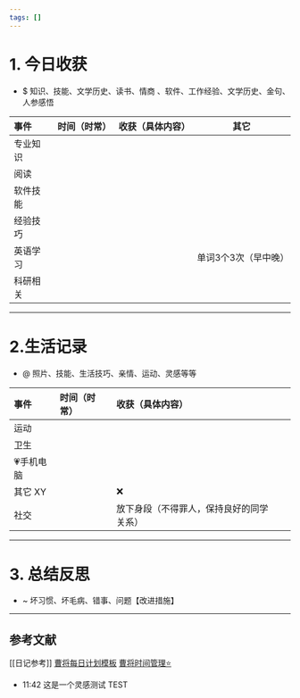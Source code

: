 ```yaml
---
tags: []
---
```


# 1. 今日收获

- $ 知识、技能、文学历史、读书、情商 、软件、工作经验、文学历史、金句、人参感悟

| 事件   | 时间（时常） | 收获（具体内容） | 其它          |
| :--- | :----- | :------- | ----------- |
| 专业知识 |        |          |             |
| 阅读   |        |          |             |
| 软件技能 |        |          |             |
| 经验技巧 |        |          |             |
| 英语学习 |        |          | 单词3个3次（早中晚） |
| 科研相关 |        |          |             |

---
# 2.生活记录
- @  照片、技能、生活技巧、亲情、运动、灵感等等

| 事件     | 时间（时常） | 收获（具体内容）             |     |     |
| :----- | :----- | :------------------- | --- | --- |
| 运动     |        |                      |     |     |
| 卫生     | <br>   |                      |     |     |
| 💗手机电脑 |        |                      |     |     |
| 其它 XY  |        | ❌                    |     |     |
| 社交     |        | 放下身段（不得罪人，保持良好的同学关系） |     |     |

---
# 3. 总结反思
- ~ 坏习惯、坏毛病、错事、问题【改进措施】





---

## 参考文献

[[日记参考]]
[曹将每日计划模板](https://mp.weixin.qq.com/s/8LYri0lvPV5Y8snHqvpJ5g)
[曹将时间管理⭐](https://mp.weixin.qq.com/s/Z8l7B5iOoCGtjP_KvMjMxA)




- 11:42 
	这是一个灵感测试 TEST 
	 
